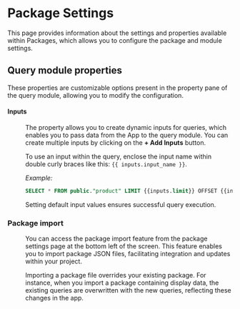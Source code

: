 # Package Settings

This page provides information about the settings and properties available within Packages, which allows you to configure the package and module settings.


## Query module properties

These properties are customizable options present in the property pane of the query module, allowing you to modify the configuration.

#### Inputs

<dd>

The property allows you to create dynamic inputs for queries, which enables you to pass data from the App to the query module. You can create multiple inputs by clicking on the **+ Add Inputs** button.

To use an input within the query, enclose the input name within double curly braces like this: `{{ inputs.input_name }}`.


<ZoomImage
  src="/img/INPUT-pack.png" 
  alt=""
  caption=""
/>


*Example:*

```sql
SELECT * FROM public."product" LIMIT {{inputs.limit}} OFFSET {{inputs.offset}};
```

Setting default input values ensures successful query execution.



</dd>


### Package import


<dd>

<ZoomImage
  src="/img/settings-pack.png" 
  alt=""
  caption=""
/>


You can access the package import feature from the package settings page at the bottom left of the screen. This feature enables you to import package JSON files, facilitating integration and updates within your project. 

Importing a package file overrides your existing package. For instance, when you import a package containing display data, the existing queries are overwritten with the new queries, reflecting these changes in the app.



















</dd>

